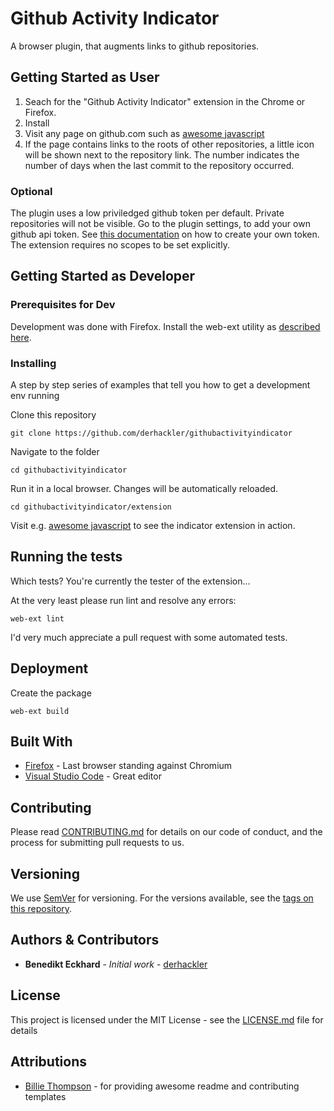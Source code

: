 # Github Activity Indicator

A browser plugin, that augments links to github repositories.

## Getting Started as User

  1. Seach for the "Github Activity Indicator" extension in the Chrome or Firefox.
  2. Install
  3. Visit any page on github.com such as [awesome javascript](https://github.com/sorrycc/awesome-javascript)
  4. If the page contains links to the roots of other repositories, a little icon will be shown next to the repository link. The number indicates the number of days when the last commit to the repository occurred.

### Optional

The plugin uses a low priviledged github token per default. Private repositories will not be visible. Go to the plugin settings, to add your own github api token. See [this documentation](https://help.github.com/en/articles/creating-a-personal-access-token-for-the-command-line) on how to create your own token. The extension requires no scopes to be set explicitly.

## Getting Started as Developer

### Prerequisites for Dev

Development was done with Firefox. Install the web-ext utility as [described here](https://extensionworkshop.com/documentation/develop/getting-started-with-web-ext/#installation-section).

### Installing

A step by step series of examples that tell you how to get a development env running

Clone this repository

```
git clone https://github.com/derhackler/githubactivityindicator
```

Navigate to the folder

```
cd githubactivityindicator
```

Run it in a local browser. Changes will be automatically reloaded.

```
cd githubactivityindicator/extension
```

Visit e.g. [awesome javascript](https://github.com/sorrycc/awesome-javascript) to see the indicator extension in action.

## Running the tests

Which tests? You're currently the tester of the extension...

At the very least please run lint and resolve any errors:

```
web-ext lint
```

I'd very much appreciate a pull request with some automated tests.

## Deployment

Create the package

```
web-ext build
```

## Built With

* [Firefox](http://www.mozilla.org/) - Last browser standing against Chromium
* [Visual Studio Code](https://code.visualstudio.com/) - Great editor

## Contributing

Please read [CONTRIBUTING.md](https://gist.github.com/PurpleBooth/b24679402957c63ec426) for details on our code of conduct, and the process for submitting pull requests to us.

## Versioning

We use [SemVer](http://semver.org/) for versioning. For the versions available, see the [tags on this repository](https://github.com/derhackler/githubactivityindicator/tags). 

## Authors & Contributors

* **Benedikt Eckhard** - *Initial work* - [derhackler](https://github.com/derhackler)

## License

This project is licensed under the MIT License - see the [LICENSE.md](LICENSE.md) file for details

## Attributions

* [Billie Thompson](https://gist.github.com/PurpleBooth) - for providing awesome readme and contributing templates